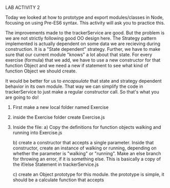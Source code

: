 LAB ACTIVITY 2

Today we looked at how to prototype and export modules/classes in Node,
focusing on using Pre-ES6 syntax.  This activity will ask you to practice this.

The improvements made to the trackerService are good.  But the problem is we
are not strictly following good OO design here.  The Strategy pattern
implemented is actually dependent on some data we are recieving during
construction.  It is a "State dependent" strategy. Further, we have to make
sure that our current module  "knows" a lot about that state. For every
exercise (formula) that we add, we have to use a new constructor for
that function Object and we need a new if statement to see what kind of
function Object we should create.

It would be better for us to *encapsulate* that state and strategy dependent
behavior in its own module. That way we can simplify the code in trackerService
to just make a regular constructor call. So that's what you are going to do!


1) First make a new local folder named Exercise
2) inside the Exercise folder create Exercise.js
3)  Inside the file:
    a) Copy the definitions for function objects walking and running into
    Exercise.js
    
    b) create a constructor that accepts a single parameter. Inside that
    constructor, create an instance of walking or running, depending on
    whether the parameter is "walking" or "running".  Make an else branch
    for throwing an error, if it is something else.
    This is basically a copy of  the if/else Statement in trackerService.js

    c) create an Object prototype for this module.  the prototype is simple,
    it should be a calculate function that accepts